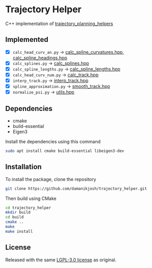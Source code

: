 # Trajectory Helper

C++ implementation of [trajectory_planning_helpers](https://github.com/TUMFTM/trajectory_planning_helpers.git)

## Implemented

- [X] `calc_head_curv_an.py` -> [calc_spline_curvatures.hpp](include/trajectory_helper/calc_spline_curvatures.hpp), [calc_spline_headings.hpp](include/trajectory_helper/calc_spline_headings.hpp)
- [X] `calc_splines.py` -> [calc_splines.hpp](include/trajectory_helper/calc_splines.hpp)
- [X] `calc_spline_lengths.py` -> [calc_spline_lengths.hpp](include/trajectory_helper/calc_spline_lengths.hpp)
- [X] `calc_head_curv_num.py` -> [calc_track.hpp](include/trajectory_helper/calc_track.hpp)
- [X] `interp_track.py` -> [interp_track.hpp](include/trajectory_helper/interp_track.hpp)
- [X] `spline_approximation.py` -> [smooth_track.hpp](include/trajectory_helper/smooth_track.hpp)
- [X] `normalize_psi.py` -> [utils.hpp](include/trajectory_helper/utils.hpp)

## Dependencies

- cmake
- build-essential
- Eigen3

Install the dependencies using this command
```bash
sudo apt install cmake build-essential libeigen3-dev
```

## Installation

To install the package, clone the repository
```bash
git clone https://github.com/damanikjosh/trajectory_helper.git
```

Then build using CMake

```bash
cd trajectory_helper
mkdir build
cd build
cmake ..
make
make install
```


## License

Released with the same [LGPL-3.0 license](LICENSE) as original.
